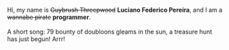 Hi, my name is ~~Guybrush Threepwood~~ **Luciano Federico Pereira**, and I am a ~~wannabe pirate~~ **programmer**.<br><br>A short song: 79 bounty of doubloons gleams in the sun, a treasure hunt has just begun! Arrr!
